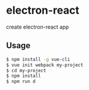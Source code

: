 # electron-react
create electron-react app

## Usage

``` bash
$ npm install -g vue-cli
$ vue init webpack my-project
$ cd my-project
$ npm install
$ npm run d
